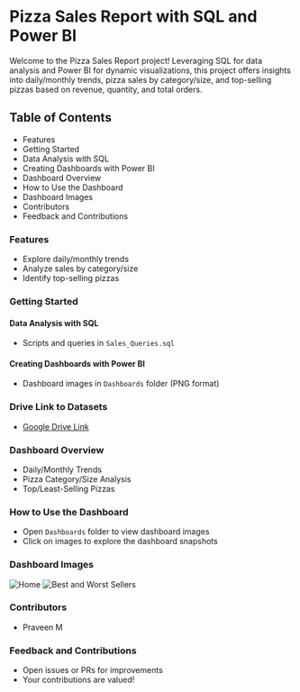 # Pizza Sales Report with SQL and Power BI

Welcome to the Pizza Sales Report project! Leveraging SQL for data analysis and Power BI for dynamic visualizations, this project offers insights into daily/monthly trends, pizza sales by category/size, and top-selling pizzas based on revenue, quantity, and total orders.

## Table of Contents
- Features
- Getting Started
- Data Analysis with SQL
- Creating Dashboards with Power BI
- Dashboard Overview
- How to Use the Dashboard
- Dashboard Images
- Contributors
- Feedback and Contributions

### Features
- Explore daily/monthly trends
- Analyze sales by category/size
- Identify top-selling pizzas

### Getting Started
#### Data Analysis with SQL
- Scripts and queries in `Sales_Queries.sql`
  
#### Creating Dashboards with Power BI
- Dashboard images in `Dashboards` folder (PNG format)

### Drive Link to Datasets
- [Google Drive Link](https://drive.google.com/file/d/1Z7KZLH6ntMlPiutBFwrMAVfNllkXJjjm/view?usp=sharing)
  
### Dashboard Overview
- Daily/Monthly Trends
- Pizza Category/Size Analysis
- Top/Least-Selling Pizzas

### How to Use the Dashboard
- Open `Dashboards` folder to view dashboard images
- Click on images to explore the dashboard snapshots

### Dashboard Images
![Home](Dashboards/dashboard1.png)
![Best and Worst Sellers](Dashboards/dashboard2.png)

### Contributors
- Praveen M

### Feedback and Contributions
- Open issues or PRs for improvements
- Your contributions are valued!
